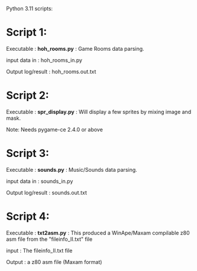Python 3.11 scripts:

Script 1:
=========
Executable : **hoh_rooms.py** : Game Rooms data parsing.

input data in : hoh_rooms_in.py

Output log/result : hoh_rooms.out.txt

Script 2:
=========

Executable : **spr_display.py** : Will display a few sprites by mixing image and mask.

Note: Needs pygame-ce 2.4.0 or above

Script 3:
=========

Executable : **sounds.py** : Music/Sounds data parsing.

input data in : sounds_in.py

Output log/result : sounds.out.txt

Script 4:
=========

Executable : **txt2asm.py** : This produced a WinApe/Maxam compilable z80 asm file from the "fileinfo_II.txt" file

input : The fileinfo_II.txt file

Output : a z80 asm file (Maxam format)
